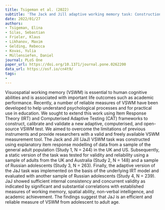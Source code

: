 ```yaml
---
title: Tsigeman et al. (2022)
subtitle: 'The Jack and Jill adaptive working memory task: Construction, calibration and validation'
date: 2022/01/27
authors:
- Tsigeman, Elina
- Silas, Sebastian
- Frieler, Klaus
- Likhanov, Maxim
- Gelding, Rebecca
- Kovas, Yulia
- Müllensiefen, Daniel
journal: PLoS One
paper_url: https://doi.org/10.1371/journal.pone.0262200
data_url: https://osf.io/cn4t9/
tags:
- 
---
```


Visuospatial working memory (VSWM) is essential to human cognitive abilities and is associated with important life outcomes such as academic performance. Recently, a number of reliable measures of VSWM have been developed to help understand psychological processes and for practical use in education. We sought to extend this work using Item Response Theory (IRT) and Computerised Adaptive Testing (CAT) frameworks to construct, calibrate and validate a new adaptive, computerised, and open-source VSWM test. We aimed to overcome the limitations of previous instruments and provide researchers with a valid and freely available VSWM measurement tool. The Jack and Jill (JaJ) VSWM task was constructed using explanatory item response modelling of data from a sample of the general adult population (Study 1, N = 244) in the UK and US. Subsequently, a static version of the task was tested for validity and reliability using a sample of adults from the UK and Australia (Study 2, N = 148) and a sample of Russian adolescents (Study 3, N = 263). Finally, the adaptive version of the JaJ task was implemented on the basis of the underlying IRT model and evaluated with another sample of Russian adolescents (Study 4, N = 239). JaJ showed sufficient internal consistency and concurrent validity as indicated by significant and substantial correlations with established measures of working memory, spatial ability, non-verbal intelligence, and academic achievement. The findings suggest that JaJ is an efficient and reliable measure of VSWM from adolescent to adult age.
